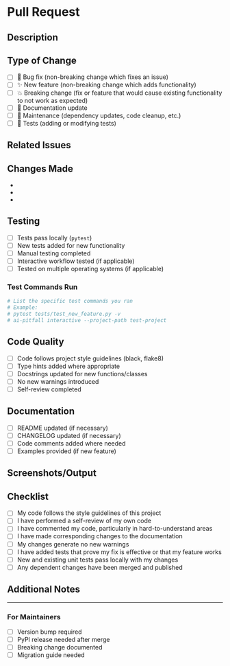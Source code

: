# Pull Request

## Description
<!-- Brief description of the changes made -->

## Type of Change
<!-- Check the relevant box -->
- [ ] 🐛 Bug fix (non-breaking change which fixes an issue)
- [ ] ✨ New feature (non-breaking change which adds functionality)
- [ ] 💥 Breaking change (fix or feature that would cause existing functionality to not work as expected)
- [ ] 📝 Documentation update
- [ ] 🔧 Maintenance (dependency updates, code cleanup, etc.)
- [ ] 🧪 Tests (adding or modifying tests)

## Related Issues
<!-- Link to related issues using "Fixes #123" or "Closes #123" -->

## Changes Made
<!-- Detailed list of changes -->
- 
- 
- 

## Testing
<!-- Describe how you tested your changes -->
- [ ] Tests pass locally (`pytest`)
- [ ] New tests added for new functionality
- [ ] Manual testing completed
- [ ] Interactive workflow tested (if applicable)
- [ ] Tested on multiple operating systems (if applicable)

### Test Commands Run
```bash
# List the specific test commands you ran
# Example:
# pytest tests/test_new_feature.py -v
# ai-pitfall interactive --project-path test-project
```

## Code Quality
- [ ] Code follows project style guidelines (black, flake8)
- [ ] Type hints added where appropriate
- [ ] Docstrings updated for new functions/classes
- [ ] No new warnings introduced
- [ ] Self-review completed

## Documentation
- [ ] README updated (if necessary)
- [ ] CHANGELOG updated (if necessary)
- [ ] Code comments added where needed
- [ ] Examples provided (if new feature)

## Screenshots/Output
<!-- If applicable, add screenshots or terminal output showing your changes -->

## Checklist
- [ ] My code follows the style guidelines of this project
- [ ] I have performed a self-review of my own code
- [ ] I have commented my code, particularly in hard-to-understand areas
- [ ] I have made corresponding changes to the documentation
- [ ] My changes generate no new warnings
- [ ] I have added tests that prove my fix is effective or that my feature works
- [ ] New and existing unit tests pass locally with my changes
- [ ] Any dependent changes have been merged and published

## Additional Notes
<!-- Any additional information that reviewers should know -->

---

### For Maintainers
- [ ] Version bump required
- [ ] PyPI release needed after merge
- [ ] Breaking change documented
- [ ] Migration guide needed